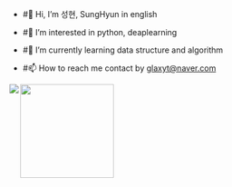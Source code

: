 - #👋 Hi, I’m 성현, SungHyun in english

- #👀 I’m interested in python, deaplearning

- #🌱 I’m currently learning data structure and algorithm

- #📫 How to reach me contact by glaxyt@naver.com 

<img align='left' src="http://mazassumnida.wtf/api/v2/generate_badge?boj=glaxyt">
<img align='left' src="https://github-readme-stats.vercel.app/api?username=glaxyt" height="165">

<!---
glaxyt/glaxyt is a ✨ special ✨ repository because its `README.md` (this file) appears on your GitHub profile.
You can click the Preview link to take a look at your changes.
--->
